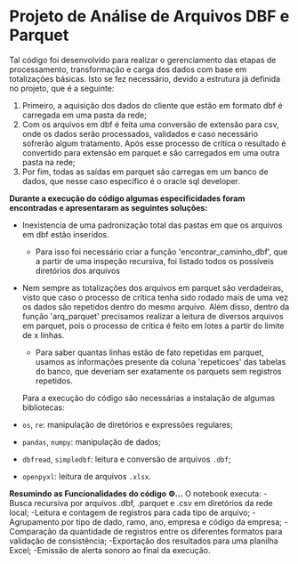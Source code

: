 # Projeto de Análise de Arquivos DBF e Parquet

Tal código foi desenvolvido para realizar o gerenciamento das etapas de processamento, transformação e carga dos dados com base em totalizações básicas. Isto se fez necessário, devido a estrutura já definida no projeto, que é a seguinte: 
1. Primeiro, a aquisição dos dados do cliente que estão em formato dbf é carregada em uma pasta da rede;
2. Com os arquivos em dbf é feita uma conversão de extensão para csv, onde os dados serão processados, validados e caso necessário sofrerão algum tratamento. Após esse processo de crítica o resultado é convertido para extensão em parquet e são carregados em uma outra pasta na rede;
3. Por fim, todas as saídas em parquet são carregas em um banco de dados, que nesse caso específico é o oracle sql developer.

**Durante a execução do código algumas especificidades foram encontradas e apresentaram as seguintes soluções:**
- Inexistencia de uma padronização total das pastas em que os arquivos em dbf estão inseridos.
   - Para isso foi necessário criar a função 'encontrar_caminho_dbf', que a partir de uma inspeção recursiva, foi listado todos os possíveis diretórios dos arquivos
- Nem sempre as totalizações dos arquivos em parquet são verdadeiras, visto que caso o processo de crítica tenha sido rodado mais de uma vez os dados são repetidos dentro do mesmo arquivo. Além disso, dentro da função 'arq_parquet' precisamos realizar a leitura de diversos arquivos em parquet, pois o processo de critica é feito em lotes a partir do limite de x linhas.
  - Para saber quantas linhas estão de fato repetidas em parquet, usamos as informações presente da coluna 'repeticoes' das tabelas do banco, que deveriam ser exatamente os parquets sem registros repetidos.

  Para a execução do código são necessárias a instalação de algumas bibliotecas:
- `os`, `re`: manipulação de diretórios e expressões regulares;
- `pandas`, `numpy`: manipulação de dados;
- `dbfread`, `simpledbf`: leitura e conversão de arquivos `.dbf`;
- `openpyxl`: leitura de arquivos `.xlsx`.

**Resumindo as Funcionalidades do código ⚙️...**
   O notebook executa:
  -Busca recursiva por arquivos .dbf, .parquet e .csv em diretórios da rede local;
  -Leitura e contagem de registros para cada tipo de arquivo;
  -Agrupamento por tipo de dado, ramo, ano, empresa e código da empresa;
  -Comparação da quantidade de registros entre os diferentes formatos para validação de consistência;
  -Exportação dos resultados para uma planilha Excel;
  -Emissão de alerta sonoro ao final da execução.
  
